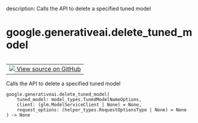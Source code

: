 description: Calls the API to delete a specified tuned model

<div itemscope itemtype="http://developers.google.com/ReferenceObject">
<meta itemprop="name" content="google.generativeai.delete_tuned_model" />
<meta itemprop="path" content="Stable" />
</div>

# google.generativeai.delete_tuned_model

<!-- Insert buttons and diff -->

<table class="tfo-notebook-buttons tfo-api nocontent" align="left">
<td>
  <a target="_blank" href="https://github.com/google/generative-ai-python/blob/master/google/generativeai/models.py#L453-L467">
    <img src="https://www.tensorflow.org/images/GitHub-Mark-32px.png" />
    View source on GitHub
  </a>
</td>
</table>



Calls the API to delete a specified tuned model


<pre class="devsite-click-to-copy prettyprint lang-py tfo-signature-link">
<code>google.generativeai.delete_tuned_model(
    tuned_model: model_types.TunedModelNameOptions,
    client: (glm.ModelServiceClient | None) = None,
    request_options: (helper_types.RequestOptionsType | None) = None
) -> None
</code></pre>



<!-- Placeholder for "Used in" -->
